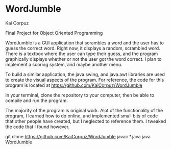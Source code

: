 # WordJumble
Kai Corpuz

Final Project for Object Oriented Programming

WordJumble is a GUI application that scrambles a word and the user has to guess the correct word. Right now, it displays a random, scrambled word. There is a textbox where the user can type their guess, and the program graphically displays whether or not the user got the word correct. I plan to implement a scoring system, and maybe another menu.

To build a similar application, the java.swing, and java.awt libraries are used to create the visual aspects of the program. For reference, the code for this program is located at https://github.com/KaiCorpuz/WordJumble

In your terminal, clone the repository to your computer, then be able to compile and run the program.

The majority of the program is original work. Alot of the functionality of the program, I learned how to do online, and implemented small bits of code that other people have created, but I neglected to reference them. I tweaked the code that I found however.

git clone https://github.com/KaiCorpuz/WordJumble
    javac *.java
        java WordJumble

        


